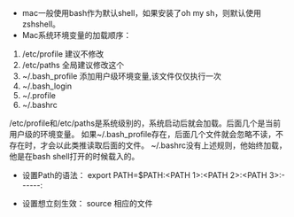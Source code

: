 * mac一般使用bash作为默认shell，如果安装了oh my sh，则默认使用zshshell。
* Mac系统环境变量的加载顺序：

1. /etc/profile      建议不修改
2. /etc/paths        全局建议修改这个
3. ~/.bash_profile   添加用户级环境变量,该文件仅仅执行一次
4. ~/.bash_login 
5. ~/.profile 
6. ~/.bashrc

/etc/profile和/etc/paths是系统级别的，系统启动后就会加载。后面几个是当前用户级的环境变量。
如果~/.bash_profile存在，后面几个文件就会忽略不读，不存在时，才会以此类推读取后面的文件。
~/.bashrc没有上述规则，他始终加载，他是在bash shell打开的时候载入的。

* 设置Path的语法：
export PATH=$PATH:<PATH 1>:<PATH 2>:<PATH 3>:------:<PATH N>

* 设置想立刻生效：
source 相应的文件
